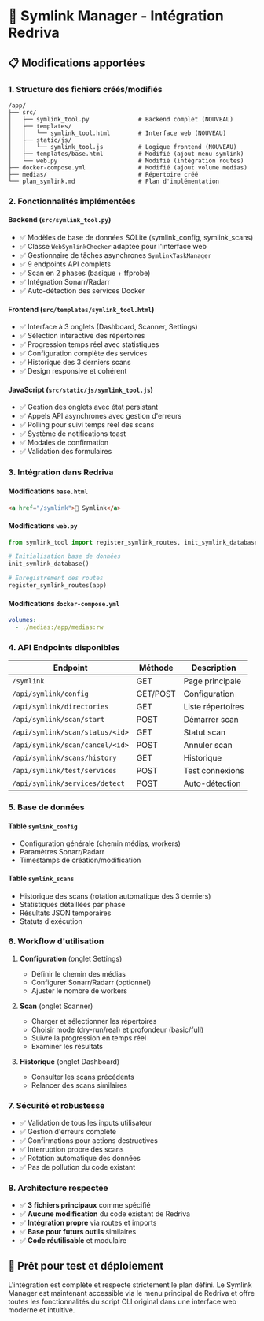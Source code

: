 # 🔗 Symlink Manager - Intégration Redriva

## 📋 Modifications apportées

### 1. Structure des fichiers créés/modifiés

```
/app/
├── src/
│   ├── symlink_tool.py              # Backend complet (NOUVEAU)
│   ├── templates/
│   │   └── symlink_tool.html        # Interface web (NOUVEAU)
│   ├── static/js/
│   │   └── symlink_tool.js          # Logique frontend (NOUVEAU)
│   ├── templates/base.html          # Modifié (ajout menu symlink)
│   └── web.py                       # Modifié (intégration routes)
├── docker-compose.yml               # Modifié (ajout volume medias)
├── medias/                          # Répertoire créé
└── plan_symlink.md                  # Plan d'implémentation
```

### 2. Fonctionnalités implémentées

#### Backend (`src/symlink_tool.py`)
- ✅ Modèles de base de données SQLite (symlink_config, symlink_scans)
- ✅ Classe `WebSymlinkChecker` adaptée pour l'interface web
- ✅ Gestionnaire de tâches asynchrones `SymlinkTaskManager`
- ✅ 9 endpoints API complets
- ✅ Scan en 2 phases (basique + ffprobe)
- ✅ Intégration Sonarr/Radarr
- ✅ Auto-détection des services Docker

#### Frontend (`src/templates/symlink_tool.html`)
- ✅ Interface à 3 onglets (Dashboard, Scanner, Settings)
- ✅ Sélection interactive des répertoires
- ✅ Progression temps réel avec statistiques
- ✅ Configuration complète des services
- ✅ Historique des 3 derniers scans
- ✅ Design responsive et cohérent

#### JavaScript (`src/static/js/symlink_tool.js`)
- ✅ Gestion des onglets avec état persistant
- ✅ Appels API asynchrones avec gestion d'erreurs
- ✅ Polling pour suivi temps réel des scans
- ✅ Système de notifications toast
- ✅ Modales de confirmation
- ✅ Validation des formulaires

### 3. Intégration dans Redriva

#### Modifications `base.html`
```html
<a href="/symlink">🔗 Symlink</a>
```

#### Modifications `web.py`
```python
from symlink_tool import register_symlink_routes, init_symlink_database

# Initialisation base de données
init_symlink_database()

# Enregistrement des routes
register_symlink_routes(app)
```

#### Modifications `docker-compose.yml`
```yaml
volumes:
  - ./medias:/app/medias:rw
```

### 4. API Endpoints disponibles

| Endpoint | Méthode | Description |
|----------|---------|-------------|
| `/symlink` | GET | Page principale |
| `/api/symlink/config` | GET/POST | Configuration |
| `/api/symlink/directories` | GET | Liste répertoires |
| `/api/symlink/scan/start` | POST | Démarrer scan |
| `/api/symlink/scan/status/<id>` | GET | Statut scan |
| `/api/symlink/scan/cancel/<id>` | POST | Annuler scan |
| `/api/symlink/scans/history` | GET | Historique |
| `/api/symlink/test/services` | POST | Test connexions |
| `/api/symlink/services/detect` | POST | Auto-détection |

### 5. Base de données

#### Table `symlink_config`
- Configuration générale (chemin médias, workers)
- Paramètres Sonarr/Radarr
- Timestamps de création/modification

#### Table `symlink_scans`
- Historique des scans (rotation automatique des 3 derniers)
- Statistiques détaillées par phase
- Résultats JSON temporaires
- Statuts d'exécution

### 6. Workflow d'utilisation

1. **Configuration** (onglet Settings)
   - Définir le chemin des médias
   - Configurer Sonarr/Radarr (optionnel)
   - Ajuster le nombre de workers

2. **Scan** (onglet Scanner)
   - Charger et sélectionner les répertoires
   - Choisir mode (dry-run/real) et profondeur (basic/full)
   - Suivre la progression en temps réel
   - Examiner les résultats

3. **Historique** (onglet Dashboard)
   - Consulter les scans précédents
   - Relancer des scans similaires

### 7. Sécurité et robustesse

- ✅ Validation de tous les inputs utilisateur
- ✅ Gestion d'erreurs complète
- ✅ Confirmations pour actions destructives
- ✅ Interruption propre des scans
- ✅ Rotation automatique des données
- ✅ Pas de pollution du code existant

### 8. Architecture respectée

- ✅ **3 fichiers principaux** comme spécifié
- ✅ **Aucune modification** du code existant de Redriva
- ✅ **Intégration propre** via routes et imports
- ✅ **Base pour futurs outils** similaires
- ✅ **Code réutilisable** et modulaire

## 🚀 Prêt pour test et déploiement

L'intégration est complète et respecte strictement le plan défini. Le Symlink Manager est maintenant accessible via le menu principal de Redriva et offre toutes les fonctionnalités du script CLI original dans une interface web moderne et intuitive.
